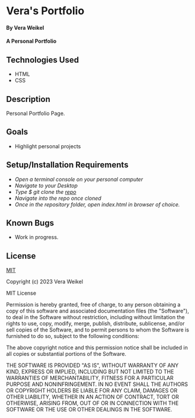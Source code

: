 # Vera's Portfolio

#### By Vera Weikel

#### A Personal Portfolio

## Technologies Used

* HTML 
* CSS 

## Description
Personal Portfolio Page. 
 
## Goals
* Highlight personal projects

## Setup/Installation Requirements

* _Open a terminal console on your personal computer_
* _Navigate to your Desktop_
* _Type $ git clone the [repo](https://github.com/QuietEvolver/Friday-prj-de.git)_
* _Navigate into the repo once cloned_
* _Once in the repository folder, open index.html in browser of choice._

## Known Bugs

* Work in progress.

## License

[MIT](https://choosealicense.com/licenses/mit/)

Copyright (c) 2023 Vera Weikel

MIT License

Permission is hereby granted, free of charge, to any person obtaining a copy
of this software and associated documentation files (the "Software"), to deal
in the Software without restriction, including without limitation the rights
to use, copy, modify, merge, publish, distribute, sublicense, and/or sell
copies of the Software, and to permit persons to whom the Software is
furnished to do so, subject to the following conditions:

The above copyright notice and this permission notice shall be included in all
copies or substantial portions of the Software.

THE SOFTWARE IS PROVIDED "AS IS", WITHOUT WARRANTY OF ANY KIND, EXPRESS OR
IMPLIED, INCLUDING BUT NOT LIMITED TO THE WARRANTIES OF MERCHANTABILITY,
FITNESS FOR A PARTICULAR PURPOSE AND NONINFRINGEMENT. IN NO EVENT SHALL THE
AUTHORS OR COPYRIGHT HOLDERS BE LIABLE FOR ANY CLAIM, DAMAGES OR OTHER
LIABILITY, WHETHER IN AN ACTION OF CONTRACT, TORT OR OTHERWISE, ARISING FROM,
OUT OF OR IN CONNECTION WITH THE SOFTWARE OR THE USE OR OTHER DEALINGS IN THE
SOFTWARE.